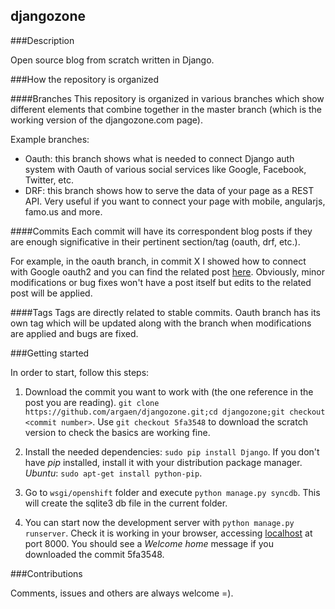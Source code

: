 ## djangozone


###Description

Open source blog from scratch written in Django.


###How the repository is organized

####Branches
This repository is organized in various branches which show different elements that combine together in the master branch (which is the working version of the djangozone.com page).

Example branches:

* Oauth: this branch shows what is needed to connect Django auth system with Oauth of various social services like Google, Facebook, Twitter, etc.
* DRF: this branch shows how to serve the data of your page as a REST API. Very useful if you want to connect your page with mobile, angularjs, famo.us and more.

####Commits
Each commit will have its correspondent blog posts if they are enough significative in their pertinent section/tag (oauth, drf, etc.). 

For example, in the oauth branch, in commit X I showed how to connect with Google oauth2 and you can find the related post [here](link). Obviously, minor modifications or bug fixes won't have a post itself but edits to the related post will be applied.


####Tags
Tags are directly related to stable commits. Oauth branch has its own tag which will be updated along with the branch when modifications are applied and bugs are fixed.


###Getting started

In order to start, follow this steps:

1. Download the commit you want to work with (the one reference in the post you are reading). `git clone https://github.com/argaen/djangozone.git;cd djangozone;git checkout <commit number>`. Use `git checkout 5fa3548` to download the scratch version to check the basics are working fine.

2. Install the needed dependencies: `sudo pip install Django`. If you don't have _pip_ installed, install it with your distribution package manager. _Ubuntu_: `sudo apt-get install python-pip`.

3. Go to `wsgi/openshift` folder and execute `python manage.py syncdb`. This will create the sqlite3 db file in the current folder.

4. You can start now the development server with `python manage.py runserver`. Check it is working in your browser, accessing [localhost](http://127.0.0.1/:8000) at port 8000. You should see a _Welcome home_ message if you downloaded the commit 5fa3548.

###Contributions

Comments, issues and others are always welcome =).



